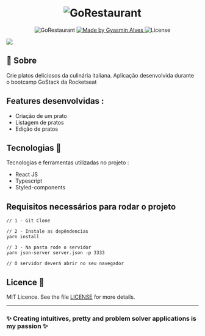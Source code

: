 <h1 align="center" background="red">
  <img alt="GoRestaurant" src="https://ik.imagekit.io/am6iypeh5w/LogoGoRestaurant_wel3RdkUFS.png" />
</h1>


<p align="center">
  <img alt="GoRestaurant" src="https://img.shields.io/github/languages/count/GyAlves/GoRestaurant?color=red" />

  <a href="https://www.linkedin.com/in/gyasmin-assun%C3%A7%C3%A3o-223417180/">
    <img alt="Made by Gyasmin Alves" src="https://img.shields.io/badge/made%20by-Gyasmin%20Alves-red">
  </a>

 <img alt="License" src="https://img.shields.io/github/license/GyAlves/GoRestaurant?color=red">

</p>


<img src="https://ik.imagekit.io/am6iypeh5w/Dashboard_IHR6b0biYx.png" />


## 📖 Sobre  

Crie platos deliciosos da culinária italiana. Aplicação desenvolvida durante o bootcamp GoStack da Rocketseat

## Features desenvolvidas :

- Criação de um prato
- Listagem de pratos
- Edição de pratos

## Tecnologias  📱 
Tecnologias e ferramentas utilizadas no projeto :

- React JS
- Typescript
- Styled-components

 ## Requisitos necessários para rodar o projeto 
 
  ```   
  // 1 - Git Clone
  
  // 2 - Instale as depêndencias
  yarn install
  
  // 3 - Na pasta rode o servidor 
  yarn json-server server.json -p 3333
  
  // O servidor deverá abrir no seu navegador

```


##  Licence :memo:

MIT Licence. See the file [LICENSE](LICENSE.md) for more details.

---

### ✨ Creating intuitives, pretty and problem solver applications is my passion ✨
